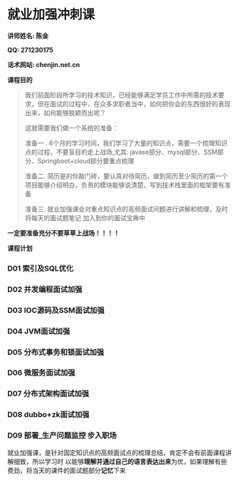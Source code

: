 # 就业加强冲刺课

**讲师姓名:  陈金**  

**QQ: 271230175**

**话术网站:  chenjin.net.cn**

**课程目的**

> 我们前面阶段所学习的技术知识，已经能够满足学员工作中所需的技术要求，但在面试的过程中，在众多求职者当中，如何把你会的东西很好的表现出来，如何能够脱颖而出呢？
>
> 这就需要我们做一个系统的准备：
>
> 准备一 .  6个月的学习时间，我们学习了大量的知识点，需要一个梳理知识点的过程，不要盲目的走上战场,尤其: javase部分、mysql部分、SSM部分、Springboot+cloud部分要重点梳理
>
> 准备二.  简历是的你敲门砖，要认真对待简历，做到简历至少简历的第一个项目能够介绍明白，负责的模块能够说清楚，写到技术栈里面的框架要有准备
>
> 准备三.  就业加强课会对重点知识点的高频面试问题进行讲解和梳理，及时将每天的面试题笔记 加入到你的面试宝典中

**一定要准备充分不要草草上战场！！！！**

**课程计划**

### D01 索引及SQL优化

### D02 并发编程面试加强

### D03 IOC源码及SSM面试加强

### D04 JVM面试加强

### D05 分布式事务和锁面试加强

### D06 微服务面试加强

### D07 分布式架构面试加强

### D08 dubbo+zk面试加强

### D09 部署_生产问题监控 步入职场



就业加强课，是针对固定知识点的高频面试点的梳理总结，肯定不会有前面课程讲解细致，所以学习时 以能够**理解并通过自己的语言表达出来**为优，如果理解有些费劲，将当天的课件的面试题部分**记忆**下来